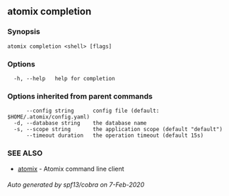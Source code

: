 ## atomix completion



### Synopsis



```
atomix completion <shell> [flags]
```

### Options

```
  -h, --help   help for completion
```

### Options inherited from parent commands

```
      --config string      config file (default: $HOME/.atomix/config.yaml)
  -d, --database string    the database name
  -s, --scope string       the application scope (default "default")
      --timeout duration   the operation timeout (default 15s)
```

### SEE ALSO

* [atomix](atomix.md)	 - Atomix command line client

###### Auto generated by spf13/cobra on 7-Feb-2020
